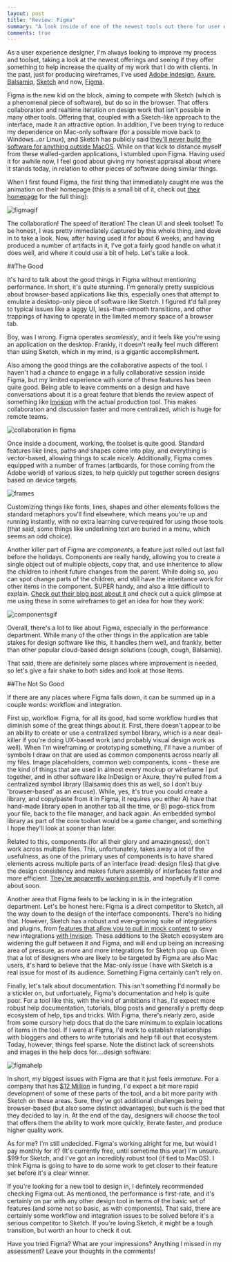 ```yaml
---
layout: post
title: "Review: Figma"
summary: "A look inside of one of the newest tools out there for user experience and visual designers."
comments: true
---
```


As a user experience designer, I'm always looking to improve my process and toolset, taking a look at the newest offerings and seeing if they offer something to help increase the quality of my work that I do with clients. In the past, just for producing wireframes, I've used [Adobe Indesign][id], [Axure][axure], [Balsamiq][balsamiq], [Sketch][sketch] and now, [Figma][figma]. 

Figma is the new kid on the block, aiming to compete with Sketch (which is a phenomenal piece of software), but do so in the browser. That offers collaboration and realtime iteration on design work that isn't possible in many other tools. Offering that, coupled with a Sketch-like approach to the interface, made it an attractive option. In addition, I've been trying to reduce my dependence on Mac-only software (for a possible move back to Windows...or Linux), and Sketch has publicly said [they'll never build the software for anything outside MacOS][osxsnobs]. While on that kick to distance myself from these walled-garden applications, I stumbled upon Figma. Having used it for awhile now, I feel good about giving my honest appraisal about where it stands today, in relation to other pieces of software doing similar things.

When I first found Figma, the first thing that immediately caught me was the animation on their homepage (this is a small bit of it, check out [their homepage][figma] for the full thing):

![figmagif](https://dl.dropbox.com/s/prnnyxfl6k2qvlo/figma.gif)

The collaboration! The speed of iteration! The clean UI and sleek toolset! To be honest, I was pretty immediately captured by this whole thing, and dove in to take a look. Now, after having used it for about 6 weeks, and having produced a number of artifacts in it, I've got a fairly good handle on what it does well, and where it could use a bit of help. Let's take a look.

##The Good

It's hard to talk about the good things in Figma without mentioning performance. In short, it's quite stunning. I'm generally pretty suspicious about browser-based applications like this, especially ones that attempt to emulate a desktop-only piece of software like Sketch. I figured it'd fall prey to typical issues like a laggy UI, less-than-smooth transitions, and other trappings of having to operate in the limited memory space of a browser tab. 

Boy, was I wrong. Figma operates _seamlessly_, and it feels like you're using an application on the desktop. Frankly, it doesn't really feel much different than using Sketch, which in my mind, is a gigantic accomplishment. 

Also among the good things are the collaborative aspects of the tool. I haven't had a chance to engage in a fully collaborative session inside Figma, but my limited experience with some of these features has been quite good. Being able to leave comments on a design and have conversations about it is a great feature that blends the review aspect of something like [Invision][invision] with the actual production tool. This makes collaboration and discussion faster and more centralized, which is huge for remote teams. 

![collaboration in figma](https://dl.dropbox.com/s/qjpcbyuakl8rpjb/Screenshot%202017-01-24%2009.47.10.png)

Once inside a document, working, the toolset is quite good. Standard features like lines, paths and shapes come into play, and everything is vector-based, allowing things to scale nicely. Additionally, Figma comes equipped with a number of frames (artboards, for those coming from the Adobe world) of various sizes, to help quickly put together screen designs based on device targets.

![frames](https://dl.dropbox.com/s/z5y2shakt2t325p/Screenshot%202017-01-24%2009.51.06.png)

Customizing things like fonts, lines, shapes and other elements follows the standard metaphors you'll find elsewhere, which means you're up and running instantly, with no extra learning curve required for using those tools (that said, some things like underlining text are buried in a menu, which seems an odd choice).

Another killer part of Figma are _components_, a feature just rolled out last fall before the holidays. Components are really handy, allowing you to create a single object out of multiple objects, copy that, and use inheritence to allow the children to inherit future changes from the parent. While doing so, you can spot change parts of the children, and still have the interitance work for other items in the component. SUPER handy, and also a little difficult to explain. [Check out their blog post about it][componentspost] and check out a quick glimpse at me using these in some wireframes to get an idea for how they work: 

![componentsgif](https://dl.dropbox.com/s/g4f9bzreztaiyjj/figcomponents.gif)

Overall, there's a lot to like about Figma, especially in the performance department. While many of the other things in the application are table stakes for design software like this, it handles them well, and frankly, better than other popular cloud-based design solutions (cough, cough, Balsamiq).

That said, there are definitely some places where improvement is needed, so let's give a fair shake to both sides and look at those items.

##The Not So Good

If there are any places where Figma falls down, it can be summed up in a couple words: workflow and integration. 

First up, workflow. Figma, for all its good, had some workflow hurdles that diminish some of the great things about it. First, there doesn't appear to be an ability to create or use a centralized symbol library, which is a near deal-killer if you're doing UX-based work (and probably visual design work as well). When I'm wireframing or prototyping something, I'll have a number of symbols I draw on that are used as common components across nearly all my files. Image placeholders, common web components, icons - these are the kind of things that are used in almost every mockup or wireframe I put together, and in other software like InDesign or Axure, they're pulled from a centralized symbol library (Balsamiq does this as well, so I don't buy 'browser-based' as an excuse). While, yes, it's true you could create a library, and copy/paste from it in Figma, it requires you either A) have that hand-made library open in another tab all the time, or B) pogo-stick from your file, back to the file manager, and back again. An embedded symbol library as part of the core toolset would be a game changer, and something I hope they'll look at sooner than later. 

Related to this, components (for all their glory and amazingness), don't work across multiple files. This, unfortunately, takes away a lot of the usefulness, as one of the primary uses of components is to have shared elements across multiple parts of an interface (read: design files) that give the design consistency and makes future assembly of interfaces faster and more efficient. [They're apparently working on this][componenttweet], and hopefully it'll come about soon. 

Another area that Figma feels to be lacking in is in the integration department. Let's be honest here: Figma is a direct competitor to Sketch, all the way down to the design of the interface components. There's no hiding that. However, Sketch has a robust and ever-growing suite of integrations and plugins, from [features that allow you to pull in mock content][sketchmock] to sexy new integrations [with Invision][invisionsketch]. These additions to the Sketch ecosystem are widening the gulf between it and Figma, and will end up being an increasing area of pressure, as more and more integrations for Sketch pop up. Given that a lot of designers who are likely to be targeted by Figma are also Mac users, it's hard to believe that the Mac-only issue I have with Sketch is a real issue for most of its audience. Something Figma certainly can't rely on. 

Finally, let's talk about documentation. This isn't something I'd normally be a stickler on, but unfortuately, Figma's documentation and help is quite poor. For a tool like this, with the kind of ambitions it has, I'd expect more robust help documentation, tutorials, blog posts and generally a pretty deep ecosystem of help, tips and tricks. With Figma, there's nearly zero, aside from some cursory help docs that do the bare minimum to explain locations of items in the tool. If I were at Figma, I'd work to establish relationships with bloggers and others to write tutorials and help fill out that ecosystem. Today, however, things feel sparse. Note the distinct lack of screenshots and images in the help docs for....design software: 

![figmahelp](https://dl.dropbox.com/s/ub8qz2qpodvyoi0/Screenshot%202017-01-24%2011.06.48.png)

In short, my biggest issues with Figma are that it just feels _immature_. For a company that has [$12 Million][funding] in funding, I'd expect a bit more rapid development of some of these parts of the tool, and a bit more parity with Sketch on these areas. Sure, they've got additional challenges being browser-based (but also some distinct advantages), but such is the bed that they decided to lay in. At the end of the day, designers will choose the tool that offers them the ability to work more quickly, iterate faster, and produce higher quality work. 

As for me? I'm still undecided. Figma's working alright for me, but would I pay monthly for it? (It's currently free, until sometime this year) I'm unsure. $99 for Sketch, and I've got an incredibly robust tool (if tied to MacOS). I think Figma is going to have to do some work to get closer to their feature set before it's a clear winner. 

If you're looking for a new tool to design in, I defintely recommended checking Figma out. As mentioned, the performance is first-rate, and it's certainly on par with any other design tool in terms of the basic set of features (and some not so basic, as with components). That said, there are certainly some workflow and integration issues to be solved before it's a serious competitor to Sketch. If you're loving Sketch, it might be a tough transition, but worth an hour to check it out. 

Have you tried Figma? What are your impressions? Anything I missed in my assessment? Leave your thoughts in the comments!

[id]: http://www.adobe.com/products/indesign.html
[axure]: http://axure.com
[balsamiq]: http://balsamiq.com
[sketch]: https://www.sketchapp.com/
[figma]: https://figma.com
[invision]: https://www.invisionapp.com
[componentspost]: https://medium.com/figma-design/components-in-figma-e7e80fcf6fd2#.diexa93ak
[componenttweet]: https://twitter.com/jwd2a/status/816381444595404801
[sketchmock]: https://github.com/preciousforever/sketch-data-populator
[invisionsketch]: https://www.invisionapp.com/craft
[funding]: https://techcrunch.com/2015/12/03/figma-vs-goliath/
[osxsnobs]: https://www.sketchapp.com/support/faq/#platforms



